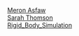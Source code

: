 [Meron Asfaw](https://github.com/AdulisL) </br>
[Sarah Thomson](https://github.com/sarahtthomson) </br>
[Rigid_Body_Simulation](https://sarahtthomson.github.io/cse167_final/)
